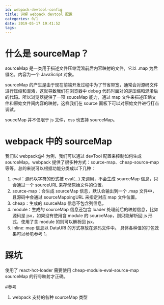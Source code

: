 ```yaml
---
id: webpack-devtool-config
title: 详解 webpack devtool 配置
categories: 0/1
date: 2019-05-17 19:41:52
tags:
---
```


# 什么是 sourceMap？

sourceMap 是一类用于描述文件压缩混淆前后内容映射的文件，它以 .map 为后缀名，内容为一个 JavaScript 对象。

sourceMap 的产生是由于现在前端开发过程中为了节省带宽，通常会对源码文件进行压缩和混淆，这就导致我们在浏览器中 debug 代码时面对的是压缩和混淆后的代码。所以浏览器提供了一项 souceMap 能力，通过 map 文件来描述压缩文件和原始文件间内容的映射，这样我们在 source 面板下可以对原始文件进行打点调试。

souceMap 并不仅限于 js 文件，css 也支持 sourceMap。

# webpack 中的 sourceMap

我们以 webpack@4 为例，我们可以通过 devTool 配置来控制如何生成 sourceMap。webpack 提供了很多种方式：source-map、cheap-source-map 等等。总的来说可以根据功能分类成以下几种：

1. eval：源码以字符的形式被 eval(...) 来调用，不会生成 sourceMap 信息，只会通过一个 sourceURL 来存储原始文件的位置。
2. source-map：会生成 sourceMap 信息，默认会输出到一个 .map 文件中，且源码中会通过 sourceMappingURL 来指定对应 map 文件位置。
3. cheap：生成的 sourceMap 信息不包含列信息。
4. module：生成的 sourceMap 信息还包含 loader 处理前后的映射信息，比如源码是 jsx，如果没有使用含 module 的 sourceMap，则只能解析回 js 形式，使用了含 module 的则可以解析回 jsx。
5. inline: map 信息以 DataURI 的方式存放在源码文件中。
   具体各种值的打包效果可以参见参考 1。

# 踩坑

使用了 react-hot-loader 需要使用 cheap-module-eval-source-map sourceMap 的行号映射才正确。

#参考

1. webpack 支持的各种 sourceMap 类型
